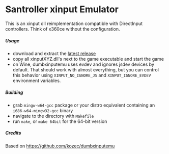 Santroller xinput Emulator
====================

This is an xinput dll reimplementation compatible with DirectInput controllers. Think of x360ce without the configuration.

##### Usage
- download and extract the [latest release](https://github.com/sanjay900/xinputemu/releases/latest)
- copy all xinputXYZ.dll's next to the game executable and start the game
- on Wine, dumbxinputemu uses evdev and ignores jsdev devices by default. That should work with almost everything,
  but you can control this behavior using `XINPUT_NO_IGNORE_JS` and `XINPUT_IGNORE_EVDEV` environment variables.

##### Building
- grab `mingw-w64-gcc` package or your distro equivalent containing an `i686-w64-mingw32-gcc` binary
- navigate to the directory with `Makefile`
- run `make`, or `make 64bit` for the 64-bit version

##### Credits
Based on https://github.com/kozec/dumbxinputemu
